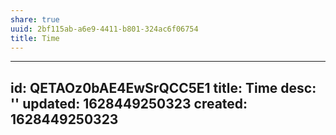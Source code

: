 ```yaml
---
share: true
uuid: 2bf115ab-a6e9-4411-b801-324ac6f06754
title: Time
---
```

---
id: QETAOz0bAE4EwSrQCC5E1
title: Time
desc: ''
updated: 1628449250323
created: 1628449250323
---

